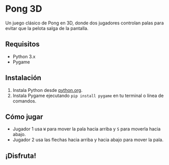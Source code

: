 # Pong 3D

Un juego clásico de Pong en 3D, donde dos jugadores controlan palas para evitar que la pelota salga de la pantalla.

## Requisitos
- Python 3.x
- Pygame

## Instalación
1. Instala Python desde [python.org](https://www.python.org/).
2. Instala Pygame ejecutando `pip install pygame` en tu terminal o línea de comandos.

## Cómo jugar
- Jugador 1 usa `W` para mover la pala hacia arriba y `S` para moverla hacia abajo.
- Jugador 2 usa las flechas hacia arriba y hacia abajo para mover la pala.

## ¡Disfruta!
